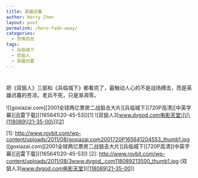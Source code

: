 ```yaml
---
title: 英雄迟暮
author: Harry Chen
layout: post
permalink: /hero-fade-away/
categories:
  - 世情百态
tags:
  - 兵临城下
  - 双狙人
  - 英雄迟暮
---
```

# 

把《双狙人》三部和《兵临城下》都看完了，最触动人心的不是战场搏击，而是英雄迟暮的苍凉。老兵不死，只是渐凋零。

![\[goxiazai.com\]\[2001全球两亿票房二战狙击大片\]\[兵临城下\]\[720P高清\]\[中英字幕\]\[迅雷下载\]\[\(165641\)20-45-53\]][1] ![双狙人3\[www.dygod.com电影天堂\]\[\(118089\)21-35-00\]][2]

   [1]: http://www.roybit.com/wp-content/uploads/2011/08/goxiazai.com2001720P165641204553_thumb1.jpg ([goxiazai.com][2001全球两亿票房二战狙击大片][兵临城下][720P高清][中英字幕][迅雷下载][(165641)20-45-53])
   [2]: http://www.roybit.com/wp-content/uploads/2011/08/3www.dygod_.com118089213500_thumb1.jpg (双狙人3[www.dygod.com电影天堂][(118089)21-35-00])
